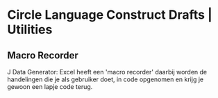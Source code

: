 ﻿Circle Language Construct Drafts | Utilities
============================================

Macro Recorder
--------------

J Data Generator: Excel heeft een 'macro recorder' daarbij worden de handelingen die je als gebruiker doet, in code opgenomen en krijg je gewoon een lapje code terug.